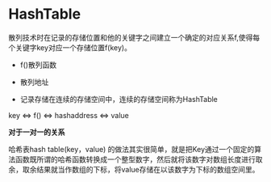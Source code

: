 # HashTable

散列技术时在记录的存储位置和他的关键字之间建立一个确定的对应关系f,使得每个关键字key对应一个存储位置f(key)。

- f()散列函数
- 散列地址

- 记录存储在连续的存储空间中，连续的存储空间称为HashTable

key <=> f() <=> hashaddress <=> value

**对于一对一的关系**

哈希表hash table(key，value) 的做法其实很简单，就是把Key通过一个固定的算法函数既所谓的哈希函数转换成一个整型数字，然后就将该数字对数组长度进行取余，取余结果就当作数组的下标，将value存储在以该数字为下标的数组空间里。 